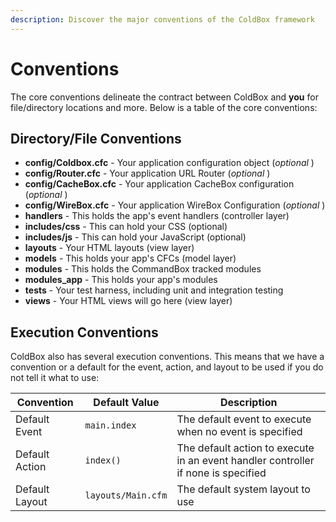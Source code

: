 ```yaml
---
description: Discover the major conventions of the ColdBox framework
---
```


# Conventions

The core conventions delineate the contract between ColdBox and **you** for file/directory locations and more. Below is a table of the core conventions:

## Directory/File Conventions

* **config/Coldbox.cfc** - Your application configuration object (_optional_ )
* **config/Router.cfc** - Your application URL Router (_optional_ )
* **config/CacheBox.cfc** - Your application CacheBox configuration (_optional_ )
* **config/WireBox.cfc** - Your application WireBox Configuration (_optional_ )
* **handlers** - This holds the app's event handlers (controller layer)
* **includes/css** - This can hold your CSS (optional)
* **includes/js** - This can hold your JavaScript (optional)
* **layouts** - Your HTML layouts (view layer)
* **models** - This holds your app's CFCs  (model layer)
* **modules** - This holds the CommandBox tracked modules
* **modules\_app** - This holds your app's modules
* **tests** - Your test harness, including unit and integration testing
* **views** - Your HTML views will go here (view layer)

## Execution Conventions

ColdBox also has several execution conventions.  This means that we have a convention or a default for the event, action, and layout to be used if you do not tell it what to use:

| **Convention** | **Default Value**  | **Description**                                                                   |
| -------------- | ------------------ | --------------------------------------------------------------------------------- |
| Default Event  | `main.index`       | The default event to execute when no event is specified                           |
| Default Action | `index()`          | The default action to execute in an event handler controller if none is specified |
| Default Layout | `layouts/Main.cfm` | The default system layout to use                                                  |
